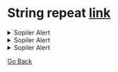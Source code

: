 # String repeat [link](https://www.codewars.com/kata/57a0e5c372292dd76d000d7e)



<details><summary>Sopiler Alert</summary>
<code><pre>

</pre></code>
</details>

<details><summary>Sopiler Alert</summary>
<code><pre>

</pre></code>
</details>

<details><summary>Sopiler Alert</summary>
<code><pre>

</pre></code>
</details>



[Go Back](../../index.md)
